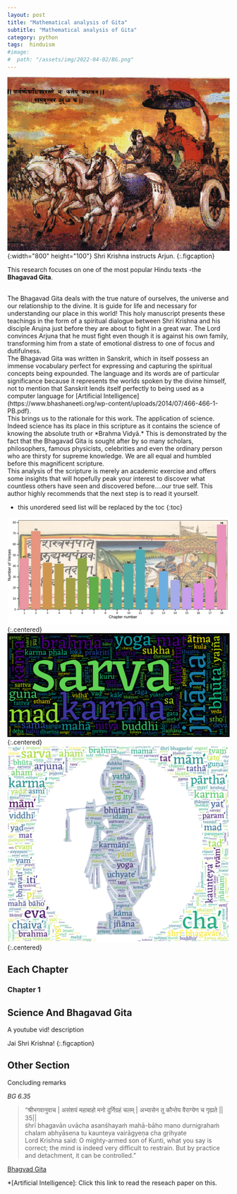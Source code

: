 ```yaml
---
layout: post
title: "Mathematical analysis of Gita"
subtitle: "Mathematical analysis of Gita"
category: python
tags:  hinduism
#image:
#  path: "/assets/img/2022-04-02/BG.png"
---
```


![Full-width image](/assets/img/2022-04-02/BG.png){:width="800" height="100"}
Shri Krishna instructs Arjun.
{:.figcaption}

This research focuses on one of the most popular Hindu texts -the **Bhagavad Gita**.
<!--more-->
<br>
The Bhagavad Gita deals with the true nature of ourselves, the universe and our relationship to the divine. It is guide for life and necessary for understanding our place in this world! This holy manuscript presents these teachings in the form of a spiritual dialogue between Shri Krishna and his disciple Arujna just before they are about to fight in a great war. The Lord convinces Arjuna that he must fight even though it is against his own family, transforming him from a state of emotional distress to one of focus and dutifulness. <br>
The Bhagavad Gita was written in Sanskrit, which in itself possess an immense vocabulary perfect for expressing and capturing the spiritual concepts being expounded. The language and its words are of particular significance because it represents the worlds spoken by the divine himself, not to mention that Sanskrit lends itself perfectly to being used as a computer language for [Artificial Intelligence](https://www.bhashaneeti.org/wp-content/uploads/2014/07/466-466-1-PB.pdf).<br>
 This brings us to the rationale for this work. The application of science. Indeed science has its place in this scripture as it contains the science of knowing the absolute truth or *Brahma Vidyā.* This is demonstrated by the fact that the Bhagavad Gita is sought after by so many scholars, philosophers, famous physicists, celebrities and even the ordinary person who are thirsty for supreme knowledge. We are all equal and humbled before this magnificent scripture.<br>
This analysis of the scripture is merely an academic exercise and offers some insights that will hopefully peak your interest to discover what countless others have seen and discovered before....our true self. This author highly recommends that the next step is to read it yourself.

* this unordered seed list will be replaced by the toc
{:toc}


![plot1](/assets/img/Gita/Figure_1.png){:.centered}
![plot1](/assets/img/Gita/Figure_2.png){:.centered}
![plot1](/assets/img/Gita/edited_wc_krish.png){:.centered}

## Each Chapter

### Chapter 1

## Science And Bhagavad Gita

A youtube vid! description

Jai Shri Krishna!
{:.figcaption}
## Other Section





Concluding remarks


*BG 6.35*

> “श्रीभगवानुवाच |
असंशयं महाबाहो मनो दुर्निग्रहं चलम् |
अभ्यासेन तु कौन्तेय वैराग्येण च गृह्यते || 35|| <br>
śhrī bhagavān uvācha
asanśhayaṁ mahā-bāho mano durnigrahaṁ chalam
abhyāsena tu kaunteya vairāgyeṇa cha gṛihyate <br>
 Lord Krishna said: O mighty-armed son of Kunti, what you say is correct; the mind is indeed very difficult to restrain. But by practice and detachment, it can be controlled.”


[Bhagvad Gita](https://github.com/LomasPersad/Gita_Ganitashaastram.io)





*[Artificial Intelligence]: Click this link to read the reseach paper on this.
